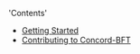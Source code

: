 'Contents'
* [Getting Started](https://github.com/eyalrund/concord-bft/blob/readme/CONTRIBUTING.md)
* [Contributing to Concord-BFT](https://github.com/eyalrund/concord-bft/blob/readme/CONTRIBUTING.md)

